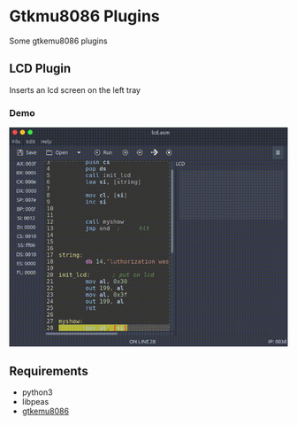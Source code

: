# Gtkmu8086 Plugins

Some gtkemu8086 plugins


## LCD Plugin

Inserts an lcd screen on the left tray
### Demo

![DEMO](gifs/lcdplugin.gif)

## Requirements

- python3
- libpeas
- [gtkemu8086](https://github.com/kosiken/gtkemu8086)
